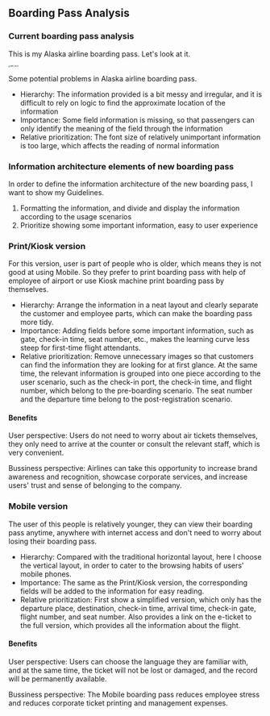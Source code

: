 ## Boarding Pass Analysis

### Current boarding pass analysis

This is my Alaska airline boarding pass. Let's look at it. 

<img src="/Users/llc/Desktop/22Fall/INFO7374Fall2022 /IMG_1632.JPG" alt="IMG_1632" style="zoom: 25%;" />

Some potential problems in Alaska airline boarding pass.

- Hierarchy: The information provided is a bit messy and irregular, and it is difficult to rely on logic to find the approximate location of the information
- Importance: Some field information is missing, so that passengers can only identify the meaning of the field through the information
- Relative prioritization: The font size of relatively unimportant information is too large, which affects the reading of normal information

### Information architecture elements of new boarding pass

In order to define the information architecture of the new boarding pass, I want to show my Guidelines.

1. Formatting the information, and divide and display the information according to the usage scenarios
2. Prioritize showing some important information, easy to user experience 

### Print/Kiosk version

For this version, user is part of people who is older, which means they is not good at using Mobile. So they prefer to print boarding pass with help of employee of airport or use Kiosk machine print boarding pass by themselves.

- Hierarchy: Arrange the information in a neat layout and clearly separate the customer and employee parts, which can make the boarding pass more tidy. 
- Importance: Adding fields before some important information, such as gate, check-in time, seat number, etc., makes the learning curve less steep for first-time flight attendants.
- Relative prioritization: Remove unnecessary images so that customers can find the information they are looking for at first glance. At the same time, the relevant information is grouped into one piece according to the user scenario, such as the check-in port, the check-in time, and flight number, which belong to the pre-boarding scenario. The seat number and the departure time belong to the post-registration scenario.

#### Benefits

User perspective: Users do not need to worry about air tickets themselves, they only need to arrive at the counter or consult the relevant staff, which is very convenient.

Bussiness perspective: Airlines can take this opportunity to increase brand awareness and recognition, showcase corporate services, and increase users' trust and sense of belonging to the company.

### Mobile version

The user of this people is relatively younger, they can view their boarding pass anytime, anywhere with internet access and don't need to worry about losing their boarding pass.

- Hierarchy: Compared with the traditional horizontal layout, here I choose the vertical layout, in order to cater to the browsing habits of users' mobile phones.
- Importance: The same as the Print/Kiosk version, the corresponding fields will be added to the information for easy reading.
- Relative prioritization: First show a simplified version, which only has the departure place, destination, check-in time, arrival time, check-in gate, flight number, and seat number. Also provides a link on the e-ticket to the full version, which provides all the information about the flight.

#### Benefits

User perspective: Users can choose the language they are familiar with, and at the same time, the ticket will not be lost or damaged, and the record will be permanently available.

Bussiness perspective: The Mobile boarding pass reduces employee stress and reduces corporate ticket printing and management expenses.

